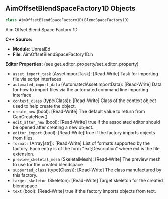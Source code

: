## AimOffsetBlendSpaceFactory1D Objects

```python
class AimOffsetBlendSpaceFactory1D(BlendSpaceFactory1D)
```

Aim Offset Blend Space Factory 1D

**C++ Source:**

- **Module**: UnrealEd
- **File**: AimOffsetBlendSpaceFactory1D.h

**Editor Properties:** (see get_editor_property/set_editor_property)

- ``asset_import_task`` (AssetImportTask):  [Read-Write] Task for importing file via script interfaces
- ``automated_import_data`` (AutomatedAssetImportData):  [Read-Write] Data for how to import files via the automated command line importing interface
- ``context_class`` (type(Class)):  [Read-Write] Class of the context object used to help create the object.
- ``create_new`` (bool):  [Read-Write] The default value to return from CanCreateNew()
- ``edit_after_new`` (bool):  [Read-Write] true if the associated editor should be opened after creating a new object.
- ``editor_import`` (bool):  [Read-Write] true if the factory imports objects from files.
- ``formats`` (Array[str]):  [Read-Write] List of formats supported by the factory. Each entry is of the form "ext;Description" where ext is the file extension.
- ``preview_skeletal_mesh`` (SkeletalMesh):  [Read-Write] The preview mesh to use for the created blendspace
- ``supported_class`` (type(Class)):  [Read-Write] The class manufactured by this factory.
- ``target_skeleton`` (Skeleton):  [Read-Write] Target skeleton for the created blendspace
- ``text`` (bool):  [Read-Write] true if the factory imports objects from text.

<a id="unreal.BlendSpaceFactoryNew"></a>